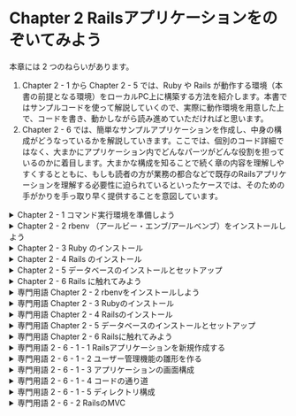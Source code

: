 # Chapter 2 Railsアプリケーションをのぞいてみよう

本章には 2 つのねらいがあります。

1. Chapter 2 - 1 から Chapter 2 - 5 では、Ruby や Rails が動作する環境（本書の前提となる環境）をローカルPC上に構築する方法を紹介します。本書ではサンプルコードを使って解説していくので、実際に動作環境を用意した上で、コードを書き、動かしながら読み進めていただければと思います。
2. Chapter 2 - 6 では、簡単なサンプルアプリケーションを作成し、中身の構成がどうなっているかを解説していきます。ここでは、個別のコード詳細ではなく、大まかにアプリケーション内でどんなパーツがどんな役割を担っているのかに着目します。大まかな構成を知ることで続く章の内容を理解しやすくするとともに、もしも読者の方が業務の都合などで既存のRailsアプリケーションを理解する必要性に迫られているといったケースでは、そのための手がかりを手っ取り早く提供することを意図しています。


<details><summary>Chapter 2 - 1 コマンド実行環境を準備しよう</summary>
Railsアプリケーションを作成するためには、コマンドを実行する環境が必要になります。お使いの環境が macOS の場合は、最初からインストールされている「ターミナル.app」を使います。</details>


<details><summary>Chapter 2 - 2 rbenv （アールビー・エンブ/アールベンブ）をインストールしよう</summary>

Ruby をインストールするには「[rbenv](https://github.com/rbenv/rbenv)」を使う方法が一般的です。rbenv を使うことで Ruby の管理が簡単になるほか、複数のバージョンの Ruby を自在に切り替えることができるようになります。アプリケーションのバージンアップを安全に行ったり、複数のアプリケーションで異なるバージョンの Ruby を利用したりする場面で便利です。
rbenv のインストール方法は、macOS と Windows（WSL）で異なります。

### 2 - 2 - 1 macOS で rbenv をインストール

- macOS での rbenv のインストールは、パッケージマネージャーである「Homebrew」を使うと簡単に行えます。Homebrew を使うためには、「Command Line Tools for Xcode」が必要になるため、ターミナルで以下のコマンドを入力してインストールしましょう。

```ruby
$ xcode-select --install
```

- 次のコマンドでバージョンが表示されたらインストール成功です。

```ruby
$ xcodebuild -version
# 「command line tools are already installed」となっていれば、インストールされています。
xcode-select: error: command line tools are already installed, use "Software Update" to install updates
```

- Homebrew をインストールするために、[公式サイト](https://brew.sh/index_ja)からインストールスクリプトをコピーし、ターミナルで実行します。

```ruby
$ /bin/bash -c "$(curl -fsSL https://raw.githubusercontent.com/Homebrew/install/HEAD/install.sh)"
```

- インストールが完了した後、下記のコマンドを実行して、正常にインストールできたか確認します。

```ruby
$ brew doctor
```

</details>


<details><summary>Chapter 2 - 3 Ruby のインストール</summary>

macOS ではターミナルを、Windows では Ubuntu を起動して進めてください。

- 2018 年 9 月時点での最新のバージョン 2.5.1 を指定して、次のコマンドを実行してください。

```ruby
$ rbenv install 2.5.1
```

- インストールが終わったら、次のコマンドで、システム全体で使用する Ruby のバージョンを rbenv に設定します。

```ruby
$ rbenv global 2.5.1
```

- 最後に、正しく rbenv でインストールしたバージョンの Ruby が利用できるか確認します。

```ruby
% ruby -v
ruby 3.1.0p0 (2021-12-25 revision fb4df44d16) [x86_64-darwin20]
% which ruby
/Users/yoshiwo/.rbenv/shims/ruby
```

### 2 - 3 - 1 Ruby のパッケージ管理ツール「RubyGems」

- Ruby は本体だけでも動作しますが、公開されているサードパーティのライブラリを利用することで、素早く生産的にプログラミングをすることができます。これらのライブラリは「gem」という形式でパッケージ化されて配布されています。これから本書で取り扱っていく Rails も gem の 1 つです。「RubyGems」と呼ばれるパッケージ管理ツールが、gem のインストールや管理を簡単にしてくれます。
- RubyGems は Ruby に同梱されますが、同梱バージョンよりも新しいバージョンが公開されていることもあります。そこで確実に新しいバージョンを使えるようアップデートしておきましょう。それには、RubyGems の提供するgemコマンドを利用します。

```ruby
% gem update --system
```

- 現状の RubyGems のバージョンを確認するには次のコマンドを実行します。

```ruby
% gem -v
3.3.25
```

- すでに RubyGems によりインストールされている gem の一覧を確認するには、次のコマンドを利用します。

```ruby
% gem list

*** LOCAL GEMS ***

abbrev (default: 0.1.0)
actioncable (7.0.4, 7.0.3, 5.1.7, 5.1.3)
actionmailbox (7.0.4, 7.0.3)
...
yaml (default: 0.2.0)
zeitwerk (2.6.1)
zlib (default: 2.1.1)
```

### 2 - 3 - 2 Bundler のインストール

- gemコマンドによって、gem をインストールしたり、インストールされている gem を確認することができました。これだけでも Ruby から gem を利用することができるのですが、実際の開発プロジェクトでは、どの gem を、どのバージョンで利用するのか、ということが重要になります。gemコマンドではこれらの情報をプロジェクトに管理することができません。
- そこで、「[Bundler](https://bundler.io/)」を利用します。Bundler はその名前の通り、プロジェクトで使う gem を束ね、どの gem のどのバージョンが必要なのかを明示する仕組みです。プロジェクトのディレクトリに「Gemfile」という名前のファイルを作成し、gem の名前を記載しておくと、その通りにインストールしたり、それらの gem を Ruby から利用したりすることができるようになります。
- Bundler は RubyGems からインストールできます。gemコマンドでインストールしましょう。

```ruby
% gem install bundler
Fetching bundler-2.3.25.gem
Successfully installed bundler-2.3.25
Parsing documentation for bundler-2.3.25
Installing ri documentation for bundler-2.3.25
Done installing documentation for bundler after 0 seconds
1 gem installed
```

- Bundler にはいくつかサブコマンドが用意されています。代表的なものを表に示します。

| コマンド | 説明 |
| --- | --- |
| bundle install（もしくは単に「bundle」） | Gemfile に記述した gem をインストールする。このとき「Gemfile.lock」というファイルが作成され、実際に Bundler が管理する gem のバージョンや依存関係が記録される。 |
| bundle exec [コマンド] | Bundler が管理する gem を利用できる状態でコマンドを実行する。 |
| bundle init | 初期状態の Gemfile を可憐度ディレクトリに作成する。 |
| bundle update | Bundler が管理する gem のバージョンを更新する。 |
- もっとも頻繁に使われるのは、「bundle install」と「bundle exec」です。覚えておくとよいでしょう。
- プロジェクトで使われる gem の組み合わせとバージョンを固定できるようになると、他のチームメンバーの環境や、アプリケーションを実際に稼働させる環境でも同じ gem が利用されることが保証されます。ただ、Bundler で管理している環境で、Bundler を経由せずにgemコマンドを直接使って操作してしまうと、Bundler で保証しているはずの gem の状態と違った状態になってしまう可能性があります。そこで、Bundler で管理することにした環境では、gemコマンドを直接利用せず、Bundler 経由で gem に関する操作を行うようにしましょう。</details>


<details><summary>Chapter 2 - 4 Rails のインストール</summary>

いよいよ Rails のインストールを行います。本書ではバージョン「5.2.1」の Rails を扱うため、「-v」オプションでバージョンを指定してインストールします。

```ruby
# Rails のインストール
gem install rails -v 5.2.1

# Rails のバージョンが表示されなかったので、「PATHを通す」。
export PATH="$HOME/.rbenv/shims:$PATH"

# 正しくインストールされているか確認する。
rails -v
Rails 5.2.1
```

### 2 - 4 - 1 Node.js のインストール

- Webアプリケーションのフロントエンドに JavaScript を用いる場合、効率よく配信するために JavaScript を圧縮（最小化）するのが一般的です。Rails にも標準で JavaScript を圧縮する機能が備わっていますが、そのために JavaScriptランタイムが必要となるため、インストールしましょう。JavaScriptランタイムにはいくつかの選択肢がありますが、本書では Node.js を利用します。お使いの環境に合わせた方法でインストールしてください。
- macOS の場合
    
    Homebrew でインストールできます。次のコマンドを実行してください。
    
    ```ruby
    $ brew install node
    
    # 実際の表示画面。
    brew install node
    Running `brew update --auto-update`...
    ==> Auto-updated Homebrew!
    Updated 2 taps (homebrew/core and homebrew/cask).
    ==> New Formulae
    bindgen                                            corrosion                                          libunibreak
    ==> New Casks
    opensoundmeter                                     quiet-reader                                       rapidapi
    
    You have 4 outdated formulae installed.
    You can upgrade them with brew upgrade
    or list them with brew outdated.
    ...
    
    # Node.js がインストールされているかどうか確認。
    node -v
    v19.1.0 # バージョンが表示されているので正しくインストールされている。
    ```

</details>


<details><summary>Chapter 2 - 5 データベースのインストールとセットアップ</summary>
最後に、Railsアプリケーションのデータの永続化のために使うデータベースのインストールとセットアップを行います。本書ではデータベースとして PostgreSQL を利用するので、お使いの環境に合わせた方法でインストールしてください。

### Chapter 2 - 5 - 1 macOS の場合

- Homebrew を使用してインストールを行います。下記コマンドを実行してください。

```ruby
$ brew install postgresql

# 実際の表示画面。
brew install postgresql
Running `brew update --auto-update`...
==> Auto-updated Homebrew!
Updated 2 taps (homebrew/core and homebrew/cask).

You have 3 outdated formulae installed.
You can upgrade them with brew upgrade
or list them with brew outdated.
...

# 正しくインストールされているか確認。
postgres -V
postgres (PostgreSQL) 14.6 (Homebrew) #　正しくインストールされていると、バージョン情報が表示される。
```

- 次に PostgreSQL を起動します。Homebrew の「services」サブコマンドを利用して簡単に立ち上げることができます。

```ruby
$ brew services start postgresql

# 実際の表示画面
brew services start postgresql
Warning: Use postgresql@14 instead of deprecated postgresql # 警告：非推奨の postgresql の代わりに postgresql14 を使用してください。
==> Successfully started `postgresql@14` (label: homebrew.mxcl.postgresql@14) # postgresql14 の起動に成功しました（ラベル：homebrew.mxcl.postgresql@14）
```

- 尚、停止する場合は下記コマンドを実行してください。

```ruby
$ brew services stop postgresql

# 実際の表示画面
brew services stop postgresql
Warning: Use postgresql@14 instead of deprecated postgresql
Stopping `postgresql@14`... (might take a while)
==> Successfully stopped `postgresql@14` (label: homebrew.mxcl.postgresql@14)
```

- PostgreSQlサーバを立ち上げたら、実際にコンソールに入って動作確認をしておきましょう。下記コマンドを実行して正常に動作していることが確認できたら「\q」を入力して終了します。

```ruby
psql postgres
psql (14.6 (Homebrew))
Type "help" for help.

postgres=# \q      # \q を入力して終了。 
```

### 2 - 5 - 3 トラブルシューティング：Rails で PG::ConnectionBad というエラーになるとき

- これから Rails を実際に触っていきますが、Railsサーバを起動してアプリケーションにアクセスしたときに、「PG::ConnectionBad(could not connect to server: …)」というエラーが発生することがあります。これは Rails から利用可能な PostgreSQL が見つからないために発生します。PostgreSQL のセットアップのところで説明したやり方で PostgreSQLサーバを起動してから、もう一度アプリケーションにアクセスしてみましょう。
- 開発用 PC の再起動の後などは、PostgreSQL を立ち上げるのを忘れてしまいがちです。もしこのエラーが発生しても、焦らずに上記を思い出してください。</details>


<details><summary>Chapter 2 - 6 Rails に触れてみよう</summary>

長い環境構築作業でしたが、これで Railsアプリケーションを開発していく準備が完了しました。

実は、Rails を単に動かすだけであれば、もうちょっとだけ環境構築を楽にすることはできます（rbenv を利用せずに Ruby をインストールしたり、データベースを軽量なものにしたりするなど）。しかし、本書ではより実践的な開発フローを説明するために、最初から実践的な環境を用意しました。環境構築に苦労した分、実際の開発に近い状態で学習できるはずです。

まずは、scaffold というコマンドで自動生成されたアプリケーションを動かしてみましょう。その後、Rails の基本的な考え方である MVC について解説をします。

### 2 - 6 - 1 実際にアプリケーションを動かしてみよう

- まずは、簡単なアプリケーションを作って動かしてみましょう。作るものは「ユーザー管理アプリケーション」です。作るといっても自分でコードを書く必要はほとんどなく、Rails のコマンドで自動生成することができるので、心配しないでください。
- また、これから使っていくコマンドの詳細やコードの意味は次章以降で詳しく解説するので、ここでは全体的なアプリケーションの処理の流れや構造を把握していきましょう。

### 2 - 6 - 1 - 1 Railsアプリケーションを新規作成する

- 下記のコマンドを作業用のフォルダで実行してください。「rails new」コマンドは、Railsアプリケーションの雛形を生成します。ここでは、これから生成するアプリケーションの名前を「scaffold_app」と名付け、コマンドに指定しています。

```ruby
$ rails new scaffold_app -d postgresql
# PostgreSQL を使用するため「-d」オプションでデータベースの指定をする。
# 「-d」オプションがないと SQLite3 用のファイルが生成されるので注意。
# データベースの種類はアプリケーションを作成した後で変更することができる。
```

- すると、「scaffold_app」というディレクトリが関連ファイルとともに生成され、生成ログが出力されます。続けて「bundle install」が自動的に実行され、Rails の実行に必要な gem がインストールされます。完了までしばらく待ちましょう。
- コマンドの実行が完了したら、scaffold_appディレクトリに移動して、次のようにサブディレクトリやファイルが生成されていることを確認してください。

```ruby
$ cd scaffold_app
$ ls
Gemfile		README.md	Rakefile	app		bin		config		config.ru	package.json
```

- 次に、データベースを作りましょう。PostgreSQL を起動した状態で、次のコマンドを実行してください。設定ファイルの定義に従って、データベースが作成されます。

```ruby
# PostgreSQL を起動した状態で、次のコマンドを実行する。
$ bin/rails db:create
Created database 'scaffold_app_development'
Created database 'scaffold_app_test'
```

- ここでは「rails」コマンドではなく、「bin/rails」コマンドを利用しています。アプリケーションのルートディレクトリ直下のbinディレクトリにある rails というスクリプトを呼び出しています。このスクリプトを利用すると、「bundle exec rails」として実行した時と同様に、Gemfile どおりの gem を利用できる環境上でrailsコマンドを実行することができます。それに加えて、Spring という Rails の起動を効率的に行う機能も組み込まれます。このように、よく使うコマンドを包み込んで使いやすくするスクリプトを「binstub」といいます。以降、本書では「bin/rails」を利用してrailsコマンドにアクセスすることにします。
- データベースの準備ができたので、ここで一度サーバーを起動してみましょう。次のコマンドを入力すれば、簡単にサーバーを起動することができます。

```ruby
$ bin/rails s
=> Booting Puma
=> Rails 5.2.8.1 application starting in development 
=> Run `rails server -h` for more startup options
Puma starting in single mode...
* Version 3.12.6 (ruby 2.7.6-p219), codename: Llamas in Pajamas
* Min threads: 5, max threads: 5
* Environment: development
* Listening on tcp://localhost:3000
Use Ctrl-C to stop
```

- ログに表示されているように、Rails は標準の HTTPサーバーとして Puma を採用しています。アプリケーションを公開する際は要件に応じて他の HTTPサーバーを利用することもありますが、Puma は広く使われており、Rails の機能を利用する上での不足はありません。開発環境としても問題になることはまずないでしょう。
- サーバーが起動したら、次のアドレスをWebブラウザのアドレスバーに入力して確認しましょう。尚、Windows の場合は Ubuntu ではなく Windows にインストールされているブラウザを使ってください。
- [http://localhost:3000/](http://localhost:3000/)

```ruby
# サーバー起動後、http://localhost:3000にアクセスすると以下の内容が表示。
Started GET "/" for ::1 at 2022-11-21 15:33:36 +0900
Processing by Rails::WelcomeController#index as HTML
  Rendering /Users/yoshiwo/.rbenv/versions/2.7.6/lib/ruby/gems/2.7.0/gems/railties-5.2.8.1/lib/rails/templates/rails/welcome/index.html.erb
  Rendered /Users/yoshiwo/.rbenv/versions/2.7.6/lib/ruby/gems/2.7.0/gems/railties-5.2.8.1/lib/rails/templates/rails/welcome/index.html.erb (3.7ms)
Completed 200 OK in 13ms (Views: 9.4ms | ActiveRecord: 0.0ms)
```

- 起動が確認できたら、一旦サーバーを終了します。サーバーを起動したコンソールで「Ctrl + C」を押してください。

```ruby
# ターミナルで「Ctrl + C」を入力すると以下の内容が表示。
^C- Gracefully stopping, waiting for requests to finish
=== puma shutdown: 2022-11-21 15:39:57 +0900 ===
- Goodbye!
Exiting
```

### 2 - 6 - 1 - 2 ユーザー管理機能の雛形を作る
- ユーザー管理の機能を作っていきましょう。先ずは次のコマンドを実行して、「ユーザー」に関する scaffold を自動生成します。コマンドの実行が完了すると、データベース関連の設定や、実際のユーザー管理の処理が記述されたコードが生成されます。

```ruby
# 「ユーザー」に関する scaffold を自動生成する。
$ bin/rails generate scaffold user name:string address:string age:integer
Running via Spring preloader in process 84468
(中略)
create      app/assets/stylesheets/users.scss
invoke  scss
create    app/assets/stylesheets/scaffolds.scss
# データベース関連の設定、実際のユーザー管理の処理が記述されたコードが生成される。
```

- 次にユーザー管理機能に使うテーブルをデータベースに作成しましょう。下記コマンドを実行してください。

```ruby
# ユーザー管理機能に使うテーブルをデータベースに作成する。
$ bin/rails db:migrate   # db/migrateフォルダ下に生成された、テーブル操作を定義するファイルに沿って SQL が実行されます。
== 20221122010610 CreateUsers: migrating ======================================
-- create_table(:users)
   -> 0.0102s
== 20221122010610 CreateUsers: migrated (0.0103s) =============================
```

- 準備が整ったところで、再度アプリケーションを起動します。

```ruby
# アプリケーションを起動（サーバーを起動）。
$ bin/rails s
=> Booting Puma
=> Rails 5.2.8.1 application starting in development 
=> Run `rails server -h` for more startup options
Puma starting in single mode...
* Version 3.12.6 (ruby 2.7.6-p219), codename: Llamas in Pajamas
* Min threads: 5, max threads: 5
* Environment: development
* Listening on tcp://localhost:3000
Use Ctrl-C to stop
```

- 今度は、[http://localhost:3000/users](http://localhost:3000/users) にアクセスしてください。

### 2 - 6 - 1 - 3 アプリケーションの画面構成

- ユーザー情報を管理するアプリケーションがどんなふうにできあがっているか見てみましょう。
- あらためて、「ユーザー一覧画面」([http://localhost:3000/users](http://localhost:3000/users))を見てみましょう。この画面は登録されたユーザーを一覧するための画面ですが、今は 1 件もユーザーの情報が登録されていないため、表の見出しだけが表示されています。
- これでは寂しいため、実際にユーザーを登録してみましょう。一覧画面内にある「New User」リンクをクリックしてください。すると、ユーザーの登録画面に遷移します。フォームに適当な情報を入力してください。

- 「Create User」ボタンをクリックすると、ユーザーの詳細画面に遷移し、登録に成功した旨のメッセージが表示されます。

- この詳細画面で「Edit」リンクをクリックすると編集画面に、「Back」リンクをクリックすると一覧画面に遷移します。ためしに「Back」リンクをクリックし、一覧画面に戻ってみましょう。先程登録したユーザーが表示されているはずです。

- ここで、今回作成した scaffold_appアプリケーションの画面遷移を下記の図にまとめます。矢印の横にはリンク/ボタン名を記載しています。

- ユーザーを管理するために必要な機能である「作成（Create）」「読み出し（Read）」「更新（Update）」「削除（Delete）」が生成されていることがわかります。これらの機能は、データ操作する際によくまとまって登場します。そのため、一般に頭文字を取って「CRUD」と呼びます。
- scaffold 機能を使うことで、一通りの CRUD を備えたWebアプリケーションを、コードを書かずにコマンド一つで作成することができました。実際の現場ではもっと複雑な仕様が求められるため、scaffoldアプリケーションをそのまま使えるシチュエーションは殆どありませんが、自動生成されるコードは Rails というフレームワークを使いこなすためのお手本のような内容になっています。


### 2 - 6 - 1 - 4 コードの通り道

- コードの中身を見てみましょう。画面にアクセスがあった場合の流れに沿って簡単に解説していきます。コードの詳細は次章以降で詳しく紹介するので、ここでは雰囲気だけを掴んでいただくのが狙いです。
- コードを見ていく前に、簡単に用語について説明しておきます。Railsアプリケーションは、MVC（モデル・ビュー・コントローラ）という考え方で構成されています。
- 一覧画面（/users）にリクエストが来た時のコードの通り道を順に見ていきましょう。
- 先ずはコントローラが呼ばれます。コントローラにはリクエストに対する処理が書かれている「アクション」と呼ばれるメソッドが定義されています。一覧画面にアクセスした際に呼ばれるのは、下記の indexアクションです。

```ruby
class UsersController < ApplicationController
	before_action :set_user, only: %i[ show edit update destroy ]

	# GET /users or /users.json
	def index
		@users = User.all
	end
	# 省略
```

- 2 行目にある before_action では、index などのアクションメソッドが実行される前に行いたい処理（フィルタ）を指定することができます。フィルタについては 4 章で詳しく説明します。
- indexアクションは def index から end までの箇所で定義されています。ここでは、ユーザーに関する情報をデータベースから取得しています。その際、User というモデルを使っています。
- Userモデル（app/models/user.rb）を見てみましょう。Userモデルは、データベースとRubyオブジェクトとの間のやりとりを隠蔽し、外部から簡単にUserデータを取得したり、登録・更新・削除できる機能を提供してくれます。

```ruby
class User < ApplicationRecord
end
```

- たったこれだけです。親クラスを通じて、データベースとやりとりするための様々な機能を備えています。ここにメソッド等を書いて、任意の処理を自由に追加していくことができます。
- 次は実際にブラウザで表示される画面を出力するためのコードであるビューを見てみましょう。ビューのファイルは、決まった HTML の中に動的なデータを流し込むようなイメージのものが多いことから、テンプレートファイルとも呼ばれます。
- デフォルトでは、「app/views/コントローラ名/アクション名.html.erb」ファイルが呼び出されます。つまり、indexアクションの場合は「app/views/users/index.html.erb」ファイルが呼び出されます。

```ruby
<p id="notice"><%= notice %></p>

<h1>Users</h1>

<table>
  <thead>
    <tr>
      <th>Name</th>
      <th>Address</th>
      <th>Age</th>
      <th colspan="3"></th>
    </tr>
  </thead>

  <tbody>
    <% @users.each do |user| %>
      <tr>
        <td><%= user.name %></td>
        <td><%= user.address %></td>
        <td><%= user.age %></td>
        <td><%= link_to 'Show', user %></td> ①
        <td><%= link_to 'Edit', edit_user_path(user) %></td> ①
        <td><%= link_to 'Destroy', user, method: :delete, data: { confirm: 'Are you sure?' } %></td> ①

      </tr>
    <% end %>
  </tbody>
</table>

<br>

<%= link_to 'New User', new_user_path %>
```

- ここでは、コントローラで取得したユーザー情報（@users）をもとに、<table>タグを使って一覧表を出力しています。一覧表の中で使われているlink_toメソッドは、与えられた引数からリンク（<a>タグ）を生成する便利機能です。このような、ビューで利用できる便利な機能のことを「ヘルパーメソッド」と呼びます。
- また、①ではlink_toメソッドの引数に edit_user_path(user) や user というようなコードがありますが、これはパス（URL）を生成するヘルパーメソッドになります。パスを生成するヘルパーメソッドについては、Chapter 6 - 2 「ルーティング」で解説します。
- 上記のビューテンプレートファイルを見ていて、<table>といったタブが登場しているにもかかわらず、それを囲むはずの <html> などのタグが無いことを不思議に思われたかもしれません。scaffold のコードでは、アプリケーションのヘッダーやフッターなどの共通部分はレイアウトと呼ばれるファイルにまとめられています。app/views/layoutsディレクトリ内にあるレイアウトファイルの中身を見てみましょう。

```ruby
<!DOCTYPE html>
<html>
  <head>
    <title>ScaffoldApp</title>
    <%= csrf_meta_tags %>
    <%= csp_meta_tag %>

    <%= stylesheet_link_tag    'application', media: 'all', 'data-turbolinks-track': 'reload' %>
    <%= javascript_include_tag 'application', 'data-turbolinks-track': 'reload' %>
  </head>

  <body>
    <%= yield %> # アクションに対応するビューテンプレートファイル（app/views/users/index.html.erb）の実行結果が埋め込まれるようになっている。
  </body>
</html>
```

- コントローラ側で特に指定をしなければ、applicaiton.html.erb が適用されます。
- <%= yield %>の部分にアクションに対応するビューテンプレートファイル（例えばindexアクションであれば先程見たapp/views/users/index.html.erb）の実行結果が埋め込まれるようになっています。
- これらビューファイルは、Rubyコードを HTML に埋め込むことを可能にする ERB を使って書かれています。一見よくあるHTMLファイルのようですが、<% … %>や<%= … %>で Ruby のコードを記述することができます。これは一般的にテンプレートエンジンと呼ばれる仕組みで、3 章で詳しく説明します。
- scaffoldのユーザー一覧機能に関わるコードの通り道、コントローラ → モデル → ビュー。

### 2 - 6 - 1 - 5 ディレクトリ構成

- Railsアプリケーションのディレクトリ構成を見ていきます。rails newコマンドでアプリケーションを作成すると、自動的にディレクトリ群が生成されます。
- 特に重要なのは、アプリケーションのソースコードやデータベースの設定ファイルを格納するための以下のディレクトリで、どんなRailsアプリケーションでも頻繁に利用されます。
    - app/controllers
    - app/models
    - app/views
    - config
    - db
- app/以下のファイルについては、scaffoldアプリケーションの解説の際に一通り見たため、ここでは、主に設定ファイルが配置されている、config、dbディレクトリについて、簡単に説明します。
- 上記の中で最も重要な設定ファイルは、config/database.yml と config/routes.rb です。ここでは、この 2 ファイルについて解説します。
1. **database.yml**
    1. database.yml は、データベースと接続するための設定ファイルです。YAML という形式で記述されています。YAML については続くコラム「YAMLの基本」で詳しく解説しています。
    2. database.yml の中では、development、test、production という 3 種類の環境用に、それぞれデータベースの接続に必要な設定が記述されています。
    3. ここでは開発環境用の設定である development の項目と、その中から参照されている default の項目を見てみます。

```ruby
default: &default
  adapter: postgresql
  encoding: unicode
  # For details on connection pooling, see Rails configuration guide
  # http://guides.rubyonrails.org/configuring.html#database-pooling
  pool: <%= ENV.fetch("RAILS_MAX_THREADS") { 5 } %>

development:
  <<: *default
  database: scaffold_app_development

  # The specified database role being used to connect to postgres.
  # To create additional roles in postgres see `$ createuser --help`.
  # When left blank, postgres will use the default role. This is
  # the same name as the operating system user that initialized the database.
  #username: scaffold_app

  # The password associated with the postgres role (username).
  #password:

  # Connect on a TCP socket. Omitted by default since the client uses a
  # domain socket that doesn't need configuration. Windows does not have
  # domain sockets, so uncomment these lines.
  #host: localhost
```

- 上記に登場する設定項目を、コメントアウトされた状態のものも含めて表にすると、次のようになります。

| 項目名 | 説明 |
| --- | --- |
| adapter | データベースの接続に使用するアダプタの名前を指定します。アダプタには各データベースに対応する sqlite3、postgresql、mysql2、oracle_enhancedなどがあります。 |
| encoding | 文字コード |
| pool | コネクション数の上限 |
| database | データベース名 |
| username | データベースに接続するユーザ名 |
| password | データベースに接続するユーザのパスワード |
| host | データベースが動作しているホスト名またはIPアドレス |
- pool の設定項目は、デフォルトでは <%= ENV.fetch(”RAILS_MAX_THREADS”) { 5 } %> と書かれています。ERBの「<%= %>」によってRubyコードが埋め込まれていて、実行時に動的に設定が決まるのです。具体的には、RAILS_MAX_THREADS環境変数に値が設定されていれば環境変数の値を使い、設定されていなければ 5 を使うという動作になります。

### Column YAMLの基本

- YAML は構造化されたデータを表現するためのフォーマットです。用途としては XML と似ています。人間に優しいシンプルな記法となっており、Rubyプログラムではポピュラーな存在です。YAML はインデントでデータの階層構造を表現し、配列やハッシュも表すことができるため、データの保存や設定ファイルなどによく利用されます。Rails の設定ファイルではハッシュ形式の書き方がよく登場します。下記に例を示します。

```ruby
animal:
	cat: 'ネコ'
	dog: 'イヌ'
```

- 「キー: 値」の形でハッシュを表現することができ、スペースによるインデントを使って入れ子構造にすることも可能です。
- 複数の箇所で共通して使いたいキーについては、「エイリアス」と「アンカー」という機能を使って、共通化することができます。次の例に示すように、共通して使いたい箇所の親となるキーに「&エイリアス名」を書くことでエイリアスを定義します。そしてエイリアスを参照したい箇所では「<<: *参照するエイリアス名」を書くことで、エイリアスの内容がまるでそこに書かれているかのように扱うことができます。

```ruby
animal: &animal
	cat: 'ネコ'
	dog: 'イヌ'

animal_shop_1:
	<<: *animal
	hamster: 'ハムスター'

animal_shop_2:
	<<: *animal
	parrot: 'オウム'
```

- database.yml における各環境のデフォルト定義も、このエイリアスを使って &default として実現していました。
- YAML形式のデータは、Ruby の標準ライブラリである「YAML」を使って簡単に読み込むことができます。Rails の「console」コマンドを使って試してみましょう。先程の例の YAML を、scaffold_appディレクトリの直下に「example.yml」ファイルとして配置してから（方法：1. ターミナルにてtouchコマンドで「example.yml」ファイルを作成。2. VSCode や Atom などのエディターで、作成した「example.yml」ファイルを開き、テキストに載っているコードを書き込み・保存）、「bin/rails c」コマンドを実行します。

```ruby
# rails cコマンドで Rails の環境を読み込んだ状態でRubyコードを対話的に実行することを可能にする。
bin/rails c
Running via Spring preloader in process 91807
Loading development environment (Rails 5.2.8.1)
irb(main):001:0> YAML.load_file('./example.yml')
=> {"animal"=>{"cat"=>"ネコ", "dog"=>"イヌ"}, "animal_shop_1"=>{"cat"=>"ネコ", "dog"=>"イヌ",
"hamster"=>"ハムスター"}, "animal_shop_2"=>{"cat"=>"ネコ", "dog"=>"イヌ", "parrot"=>"オウム"}}
```

- コンソールの出力から、データをハッシュとして読み込めたことがわかります。また、エイリアスとして定義した animal の項目がanimal_shop_1、animal_shop_2にも含まれています。このように、YAML では設定ファイルで扱われるようなデータをわかりやすく定義することができ、簡単にRailsアプリケーションでも利用することができます。
1. **routes.rb**
- routes.rbは、アプリケーションのルーティングを定義するファイルです。ルーティングとは、簡単に言えば、リクエストに対応するレスポンスを作るためにどの処理を実行するかを定義したものです。それでは、routes.rb の中身を軽く見ていきましょう。

```ruby
Rails.application.routes.draw do
  resources :users
  # For details on the DSL available within this file, see http://guides.rubyonrails.org/routing.html
end
```

- scaffold_appアプリケーションには scaffold によって作成したユーザーの CRUD の機能がありますが、2 行目の resources :users がそのための一括のルーティング定義になっています。
- では、どのようなルーティングが作成されているのか見てみましょう。アプリケーションのルートディレクトリでbin/rails routesコマンドを実行してみてください。このコマンドでは、routes.rb で定義されたすべてのルーティングを確認することができます。

```ruby
bin/rails routes
   Prefix Verb   URI Pattern                          Controller#Action --①
    users GET    /users(.:format)                     users#index
          POST   /users(.:format)                     users#create
 new_user GET    /users/new(.:format)                 users#new
edit_user GET    /users/:id/edit(.:format)            users#edit
     user GET    /users/:id(.:format)                 users#show
          PATCH  /users/:id(.:format)                 users#update
          PUT    /users/:id(.:format)                 users#update
          DELETE /users/:id(.:format)                 users#destroy
......
```

- 表の形に整ったルーティング定義が出力されました。①の行はヘッダーで、次行以降がルーティング定義です。
- ここでは、URI Pattern の列と Controller#Action の列に注目しておきましょう。URI Pattern のところに表示されている URL のパターンにマッチする URL にブラウザからアクセスする（もしくはフォームを送信する）と、Controller#Action のところに表示されているコントローラのアクションが呼び出され、処理が実行されることになります。

### 2 - 6 - 2 Rails の MVC

- Railsアプリケーションの概要が掴めてきたところで、Rails で採用している MVC という考え方についての理解を深めておきましょう。
- MVC とは、UI（ユーザーインターフェース）を持つソフトウェアのアーキテクチャの 1 種です。要は、ソフトウェアをどのような構造にするかについての考え方のパターンの 1 つということです。
- 一般に、アプリケーションは様々な処理によって構成されますが、中でも UI の部分は、アプリケーション固有のデータや処理の扱いとは性質が異なり、両者を混ぜて記述するとコードが複雑化して保守性が悪くなってしまいます。そのため、UI に関わる部分（ビュー）と、アプリケーション固有のデータや処理の扱いの部分（モデル）、モデルやビューを総合的に制御する部分（コントローラ）の 3 つに役割を分けて、管理しやすくしよう、というのが MVC の主な目的です。
- Rails ではこの考えを採用していて、アプリケーションの構造や名前付けも、M（model）、V（view）、C（controller）の 3 つの要素に従っています。
- モデルは、データとデータに関わるビジネスロック（アプリケーション特有の処理）をオブジェクトとして実装したものです。データは多くの場合、データベースで永続化されますが、データベースへの保存や読み込みもモデルが担当します。
- ビューは、ブラウザに表示する画面、すなわち HTML などの HTTPレスポンスの中身を実際に組み立てる部分です。必要に応じてコントローラからモデルのオブジェクトなどを受け取り、画面表示に利用します。
- コントローラは、ユーザーが操作するブラウザなどのクライアントからの入力（リクエスト）を受け、適切な出力（レスポンス）を作成するための制御を行う部分です。必要に応じてモデルを利用したり、ビューを呼び出したりして、レスポンスを作り上げます。名前の通り、M と V のコントロールを行う存在です。


### 2 - 6 - 2 - 1 コントローラ層の詳細

- MVC の概要がわかったところで、コントローラ層について、もう一歩だけ踏み込んでおきましょう。
- コントローラ層では、ブラウザなどから発行されたHTTPリクエストの宛先となっている URL や、GET や POST といったHTTPメソッドをもとに「そのリクエストを処理する担当箇所」をまず特定します。この特定は、前述の routes.rb で定義されたルーティングによって行われます。「そのリクエストを処理する担当箇所」とは何でしょうか。具体的には、どのコントローラ（クラス）の、どのアクション（メソッド）が処理を担当するのかを決めるということになります。

- 従って、ある機能をアプリケーションに加える際には、まず、その機能を何というコントローラ（クラス）の何というアクション（メソッド）で処理するかを決める必要があります。


### 2 - 6 - 2 - 2 scaffold_appアプリケーションを振り返って

- 改めて、scaffold_appアプリケーションのコード構成を振り返ってみましょう。scaffold_appアプリケーションでは、UsersController という 1 種類のコントローラを作成し、その中に、index、show、edit…といった複数のアクションを配置していました。また、User というモデルクラスを作成し、各アクションから利用していました。index などの各アクションに対応するビューテンプレートファイルも生成され、これらをもとにレスポンスの HTML が作られ、ブラウザに送られていました。
- それぞれの番号に対応する処理の内容は、次のようになります。

①クライアントからのリクエストはWebサーバを介してRailsアプリケーションへと受け渡されます。

②ルーティング機能がそのリクエストの処理を行うべきコントローラ（クラス）とアクション（メソッド）を特定し、アクションを呼び出します。

③アクションでは、必要に応じてモデルを利用します。たとえば一覧機能であるindexアクションでは、全ユーザーデータをUserオブジェクト群としてUserクラスから取得します。

④モデルがデータベースで永続化されている場合、モデルはデータベースへの書き込みや読み出しも担当します。indexアクションの場合は、データベースのusersテーブルから全レコードを読み出す SQL が実行されます。

⑤アクションごとに、対応するビューテンプレートを用いて HTML 等を生成します。

⑥コントローラがレスポンスを作成し、Webサーバを介してクライアントへと返します。

- 以上、本章では、scaffold でユーザーのCRUD機能を作成した scaffold_appアプリケーションを題材に、Railsアプリケーションのソースコードや設定ファイルがどのような構造になっているかを見てきました。既存のRailsアプリケーションの中身を確認するといったシーンで、何に注目して読めばいいのか少し検討がつくようになったのではないかと思います。例えば、リクエストごとの挙動（機能）に着目するならば app/controllers の下のコントローラクラスのファイルやアクションらしきメソッドを見ていくことができるし、データ構造やデータに関係するビジネスロジックに着目するならば app/models の下のモデルクラスの様子を見ていくことができるでしょう。
- 次章以降では、scaffold を使わずにゼロから新しいRailsアプリケーションを開発する際の手順を学んでいきます。その際には、Rails のより詳しい機能や開発手法にも踏み込んで解説していきます。</details>


<details><summary>専門用語 Chapter 2 - 2 rbenvをインストールしよう</summary>

- Homebrew
    - macOS 上で動作するパッケージ管理ツールで、この Homebrew を用いて様々なパッケージをインストールすることができます。
    - Homebrew を使うためには、「Command Line Tools for Xcode」が必要になります。
- パッケージ
    - 実行ファイルや設定ファイル、ライブラリなどを一つのファイルとしてまとめているもの。
- パッケージ管理ツール
    - パッケージのインストール（アンインストール）作業を一元的管理するものです。パッケージやライブラリの依存関係などが管理できます。
    - パッケージをバラバラに公式サイトからダウンロード、インストールするのではなく、パッケージ管理システムを使ってバージョンとか他のパッケージとの整合性とかを管理しようということです。
    - 公式から直接ダウンロードしてインストールするやり方だと、新しいバージョンが出た時に再度ダウンロード、インストールする必要があり、またパソコンには前のバージョンのファイルも存在するわけで、新しいバージョンをダウンロードする前に、前のバージョンの関連するファイルを削除したほうが良いのですが、削除しようにも、どれが関係するファイルなのかを見分けるのは難しいですし、時間がかかります。
        
        その点、パッケージ管理システムを使うと、バージョンのインストール、アンインストールはもちろん、アップグレード、ダウングレードも簡単にできます。アンインストールするときには関連するファイルもすべて端末から削除することができるため、容量の節約にもなります。
        
        何より、公式サイトに行って、ダウンロードをクリックして、zipファイルを解凍して、開いて、インストールするよりも、コマンド一つでインストールできたほうが楽です。
        
- rbenv
    - Ruby の管理が簡単になるほか、複数のバージョンの Ruby を自在に切り替えることができるようになる管理ツール。</details>


<details><summary>専門用語 Chapter 2 - 3 Rubyのインストール</summary>

- ライブラリ
    - いろいろなプログラムで共有して使うプログラムのこと。
- Rubyの世界の 3 つのライブラリ
    1. 組み込みライブラリ：何も準備せずに使用できる。Integer、String、Array、Hash といったクラスたちが該当。
    2. 標準添付ライブラリ：requireメソッドを実行して準備する。JSON といったクラスが該当。
    3. gem：インストールが必要なライブラリ。
- gem
    - RubyGemsが公開しているRubyのパッケージのこと。
    - それらのパッケージを管理するパッケージ管理システムの名前。
        - 最近ではRubyGemsを使ってgemを管理する機会は少なく、「bundler」というパッケージ管理ツールを使うことが多いです。
- Bundler
    - gemを管理するためのツールで、bundler自体もgemの一種です。bundlerを使うことで、複数のgemの依存関係を保ちながらgemの管理ができます。
    - プロジェクトで使う gem を束ね、どの gem のどのバージョンが必要なのかを明示する仕組みです。</details>


<details><summary>専門用語 Chapter 2 - 4 Railsのインストール</summary>

- Node.js
    - Node.js というのはJavaScript言語のランタイム環境(プログラムを実行するための環境)です。この Node.js を使うことで、それまでWebブラウザの中だけでしか使われなかった JavaScript が、ぐんと広い範囲で使われる様になったのです。
    - Node.jsは JavaScript の実行環境であり、これによりクライアント・サーバのどちらも JavaScript という構成が可能となります。
    - Node.jsを利用するには、Node.js をインストールする必要があります。
- JavaScriptランタイム
    - JavaScriptランタイム（JsRT、JavaScript runtime）はJavaScriptの実行が開始されて終わるまで必要なことがすべてが詰め込まれている大きな箱だと思ってください。
- ランタイム
    - 開発したコンピュータプログラムを実行する時のこと。「実行時」と訳語を用いることも多い。対義語は「開発時」あるいは「[コンパイル](http://e-words.jp/w/%E3%82%B3%E3%83%B3%E3%83%91%E3%82%A4%E3%83%AB.html)時」(compile-time/コンパイルが必要なプログラミング言語の場合)。
- Node.jsを使うメリット
    - いちいちブラウザで実行する手間が省ける。
    - ブラウザでは実行が難しいものを実行できる。
        - Node.jsとは『PCやサーバ上で実行できるようにする設定』です。
- JavascriptとNode.jsの違い
    - JavaScirptとはブラウザ上で実行される言語（PCでは実行できない）。
    - JavaScriptはブラウザ上でプログラムを実行できる言語。
    - JavaScriptのファイルを書いて、HTMLと一緒にブラウザに載せると実行できますよね。『右クリック→検証』でConsoleタブで下記を打つと実行できます。
    - JavaScriptは、ブラウザ上で実行できる。
- Nuxt.js
    - フロントエンドのアプリケーションフレームワークです。
    - Nuxt.jsのルールに沿って、ファイルを新規作成&実装して、サーバを動かせばwebサイトが完成します。
- フロントエンドアプリケーションフレームワーク
    - webサービスを作るときの便利な仕組みのこと。
- Nuxt.jsとNode.jsの違い
    - Nuxt.js … フロントエンドアプリケーションを作るためのフレームワーク（便利な仕組み）
    - Node.js … サーバサイドのJavaScript実行環境
    
    |  | Nuxt.js | Node.js |
    | --- | --- | --- |
    | 特徴 | フロントエンドフレームワーク | サーバサイドのJavascript実行環境 |
    | メリット | webサービスを簡単に作ることができる | ブラウザ以外でJavaScirptを実行することができる |
    | 参考書 | Vue.js&Nuxt.js超入門 | Node.js超入門 第3版 |

</details>


<details><summary>専門用語 Chapter 2 - 5 データベースのインストールとセットアップ</summary>

- PostgreSQL（ポスト・グレス・キュー・エル）
    - PostgreSQL は、拡張性とSQL準拠を強調するフリーでオープンソースの関係データベース管理システム。
    - 書き込みの多い操作や同時読み取り/書き込みの操作に適しています。
- MySQL と PostgreSQL の違い
    - MySQL はデータベースの読み取り操作で高いパフォーマンスを発揮するように設計されていますが、PostgreSQL
    は書き込みの多い操作や同時読み取り/書き込みの操作に適しています。
- psql
    - PostgreSQL にコマンドを伝えるためのアプリケーションです。psql は、ユーザーとデータベースを仲介するので、ターミナルやクライントとも呼ばれます。</details>


<details><summary>専門用語 Chapter 2 - 6 Railsに触れてみよう</summary>

- 環境
    - どのようなハードウェアを使っているのか、設定はどうなっているのか、OSなどインストールされているソフトウェアの設定や構成がどうなっているのか、その全体を指して「環境」と呼びます。
- 環境構築
    - あるシステムやソフトウェアの実行環境や開発環境を整えること。 機材や回線、ソフトウェアなど動作に必要な要素を手配・導入し、利用者が実際に使用可能な状態に全体を整える作業を指す。
- SQLite
    - オープンソースで軽量のRDBMS（データベース管理システム）です。SQLと名前が似ているため、データベース操作言語の一種と思う方もいますが、SQLiteはデータベースです。
    - SQLiteは名前のとおり、簡易的な（ライトな）データベースであり、サーバーとしてではなくアプリケーションに組み込むことで利用します。データベースは大掛かりなシステムで利用される、という印象が強いものですが、SQLiteは簡易的に利用することが可能です。また、SQLiteはパブリックドメインのオープンソースであるため、ソースコードを自由に改変して再配布することもできます。
- scaffold（スキャホールド）
    - 足場や土台といった意味で、文字通り、昨日の足場を作るサブコマンドです。
    - Railsに備わっているコマンドの１つで、ルーティングや[コントローラー(controller)](http://udemy.benesse.co.jp/development/rails-controller.html)、ビュー(view)、[モデル(model)](http://udemy.benesse.co.jp/development/rails-model.html)とテーブル（データベース）の記述やファイルなどを自動で作成してくれるコマンドです。</details>


<details><summary>専門用語 2 - 6 - 1 - 1 Railsアプリケーションを新規作成する</summary>

- ails newコマンド
    - Railsアプリケーションの雛形を生成する。
- バージョンを指定する理由
    - gem は 1 つの PC に複数のバージョンをインストールすることができます。`rails new` を実行したときはデフォルトで最新バージョンの Rails が起動します。もし、あなたの PC に Rails 4.2 が入っていると、`rails new` したときはRails 4.0.5ではなく、Rails 4.2が実行されます。4.0系と4.2系では生成されるファイルの構成が異なり互換性がないため、Railsチュートリアルを進めていくときに思わぬエラーに遭遇します。
- rails s(rails server)
    - puma と呼ばれるアプリケーションサーバーを起動するコマンド。
    - 開発用の PC 上でWebブラウザを経由してRailsアプリケーションにアクセスすることができる。
- localhost:3000
    - 自身の PC を指すドメインのことです。
        - rails s で、自身の PC をアプリケーションサーバーに見立てブラウザで localhost:3000というドメイン（領域）にアクセスさせることで自身が書いたアプリケーションが表示されている、という仕組み。
- ドメイン
    - ドメイン名。
    - IPアドレスに付けた人間が認識できるように名付けた名前のこと。
    - 何らかの「領域」を意味する用語。</details>


<details><summary>専門用語 2 - 6 - 1 - 2 ユーザー管理機能の雛形を作る</summary>

- db:migrate
    - migrate はmigrationファイルの内容を DB に反映する行為。</details>


<details><summary>専門用語 2 - 6 - 1 - 3 アプリケーションの画面構成</summary>

- CRUD
    - ユーザーを管理するために必要な機能「作成（Create）」「読み出し（Read）」「更新（Update）」「削除（Delete）」の頭文字を取った言葉。</details>


<details><summary>専門用語 2 - 6 - 1 - 4 コードの通り道</summary>

- link_toメソッド
    - 与えられた引数からリンク（<a>タグ）を生成する便利な機能。
    - 引数を指定することで、リンクを生成してくれるメソッド。
- ヘルパーメソッド
    - ビューで利用できる便利な機能を指す。
- ERB
    - Embedded Ruby（=埋め込みRuby）の略語。
    - Rubyコードを HTML に埋め込むことを可能にする。
- <% … %> と <%= … %>
    - <% … %>：中のRubyコードの実行を行うだけ。
    - <%= … %>：中のRubyコードの実行結果を HTML に出力する。</details>



<details><summary>専門用語 2 - 6 - 1 - 5 ディレクトリ構成</summary>

- フォーマット
    - コンピューターで、データやその記録媒体にせってされる一定の形式。あるいは、記憶媒体にデータを記録できるようにするため、一定の形式で記録領域を区分し、管理領域を設けること。初期化。
- YAML（ヤメル、ヤムル）
    - 構造化されたデータを表現するためのフォーマット。
    - 構造化されたデータを表現するのに便利な、ファイルの書き方ルール（のひとつ）。
- XML（Extensible Markup Language、エックスエムエル）
    - XMLとは「Extensible Markup Language」の略で、日本語では「拡張可能なマークアップ言語」と訳されます。特定の企業が提供している技術ではなく、インターネット上で使用される各種技術の標準化推進団体である、W3C（World Wide Web Consortium）によるオープンな規格です。
    - ファイルの書き方ルールのひとつで、HTMLの親戚。
    - タグで囲むことで構造を表現する言語（マークアップ言語）のひとつ。
- エイリアス
    - 別名、あだ名のこと。
- アンカー
    - ホームページの話で出てくる「リンク（ハイパーリンク）」の別名。
    - ホームページの話で出てくる『リンク』のこと。
- rails c(console)コマンド
    - Rails の環境を読み込んだ状態でRubyコードを対話的に実行することが可能です。実際の開発でもデバッグ等でよく使用されます。
    - コマンドラインでRailsアプリケーションとやり取りすることが出来ます。サーバーのデータを変更する時やRailsアプリケーションに定義したメソッドを試す時に便利です。
- ハッシュ
    - キーと値の組み合わせをセットにして複数のデータを管理することが出来る便利なオブジェクトのこと。
- ルーティング
    - リクエストに対応するレスポンスを作るためにどの処理を実行するかを定義したもの。
- CRUD
    - ユーザーを管理するために必要な機能「作成（Create）」「読み出し（Read）」「更新（Update）」「削除（Delete）」の頭文字を取った言葉。</details>


<details><summary>専門用語 2 - 6 - 2 RailsのMVC</summary>

- UI（ユーザーインターフェース）
    - ユーザーからの入力を受け付けたり、アプリケーションの状態をユーザーに伝えたりする部分のことです。
    - Webアプリケーションでは主に画面のことを指します。
    - 画面、見た目、使い勝手、操作性や対象に対する印象に直接影響します。
- MVC の主な目的
    - UI に関わる部分（ビュー）と、アプリケーション固有のデータや処理の扱いの部分（モデル）、モデルやビューを総合的に制御する部分（コントローラ）の 3 つに役割を分けて、管理しやすくすること。
- Model
    - データとデータに関わるビジネスロック（アプリケーション特有の処理）をオブジェクトとして実装したものです。データは多くの場合、データベースで永続化されますが、データベースへの保存や読み込みもモデルが担当します。
- View
    - ブラウザに表示する画面、すなわち HTML などの HTTPレスポンスの中身を実際に組み立てる部分です。必要に応じてコントローラからモデルのオブジェクトなどを受け取り、画面表示に利用します。
- Controller
    - ユーザーが操作するブラウザなどのクライアントからの入力（リクエスト）を受け、適切な出力（レスポンス）を作成するための制御を行う部分です。必要に応じてモデルを利用したり、ビューを呼び出したりして、レスポンスを作り上げます。名前の通り、M と V のコントロールを行う存在です。</details>
